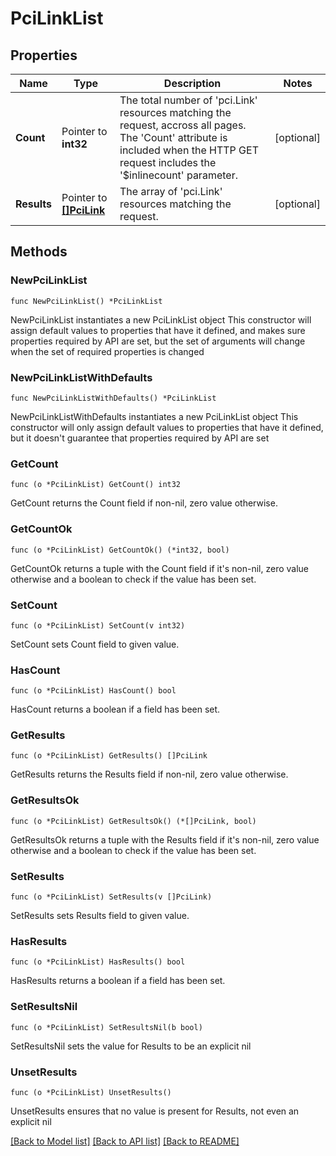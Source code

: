 # PciLinkList

## Properties

Name | Type | Description | Notes
------------ | ------------- | ------------- | -------------
**Count** | Pointer to **int32** | The total number of &#39;pci.Link&#39; resources matching the request, accross all pages. The &#39;Count&#39; attribute is included when the HTTP GET request includes the &#39;$inlinecount&#39; parameter. | [optional] 
**Results** | Pointer to [**[]PciLink**](PciLink.md) | The array of &#39;pci.Link&#39; resources matching the request. | [optional] 

## Methods

### NewPciLinkList

`func NewPciLinkList() *PciLinkList`

NewPciLinkList instantiates a new PciLinkList object
This constructor will assign default values to properties that have it defined,
and makes sure properties required by API are set, but the set of arguments
will change when the set of required properties is changed

### NewPciLinkListWithDefaults

`func NewPciLinkListWithDefaults() *PciLinkList`

NewPciLinkListWithDefaults instantiates a new PciLinkList object
This constructor will only assign default values to properties that have it defined,
but it doesn't guarantee that properties required by API are set

### GetCount

`func (o *PciLinkList) GetCount() int32`

GetCount returns the Count field if non-nil, zero value otherwise.

### GetCountOk

`func (o *PciLinkList) GetCountOk() (*int32, bool)`

GetCountOk returns a tuple with the Count field if it's non-nil, zero value otherwise
and a boolean to check if the value has been set.

### SetCount

`func (o *PciLinkList) SetCount(v int32)`

SetCount sets Count field to given value.

### HasCount

`func (o *PciLinkList) HasCount() bool`

HasCount returns a boolean if a field has been set.

### GetResults

`func (o *PciLinkList) GetResults() []PciLink`

GetResults returns the Results field if non-nil, zero value otherwise.

### GetResultsOk

`func (o *PciLinkList) GetResultsOk() (*[]PciLink, bool)`

GetResultsOk returns a tuple with the Results field if it's non-nil, zero value otherwise
and a boolean to check if the value has been set.

### SetResults

`func (o *PciLinkList) SetResults(v []PciLink)`

SetResults sets Results field to given value.

### HasResults

`func (o *PciLinkList) HasResults() bool`

HasResults returns a boolean if a field has been set.

### SetResultsNil

`func (o *PciLinkList) SetResultsNil(b bool)`

 SetResultsNil sets the value for Results to be an explicit nil

### UnsetResults
`func (o *PciLinkList) UnsetResults()`

UnsetResults ensures that no value is present for Results, not even an explicit nil

[[Back to Model list]](../README.md#documentation-for-models) [[Back to API list]](../README.md#documentation-for-api-endpoints) [[Back to README]](../README.md)


